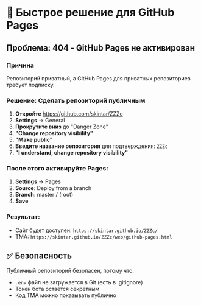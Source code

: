 # 🚀 Быстрое решение для GitHub Pages

## Проблема: 404 - GitHub Pages не активирован

### Причина
Репозиторий приватный, а GitHub Pages для приватных репозиториев требует подписку.

### Решение: Сделать репозиторий публичным

1. **Откройте** https://github.com/skintar/ZZZc
2. **Settings** → General
3. **Прокрутите вниз** до "Danger Zone"
4. **"Change repository visibility"**
5. **"Make public"**
6. **Введите название репозитория** для подтверждения: `ZZZc`
7. **"I understand, change repository visibility"**

### После этого активируйте Pages:
1. **Settings** → Pages
2. **Source**: Deploy from a branch
3. **Branch**: master / (root)
4. **Save**

### Результат:
- Сайт будет доступен: `https://skintar.github.io/ZZZc/`
- TMA: `https://skintar.github.io/ZZZc/web/github-pages.html`

## ✅ Безопасность

Публичный репозиторий безопасен, потому что:
- `.env` файл не загружается в Git (есть в .gitignore)
- Токен бота остаётся секретным
- Код TMA можно показывать публично